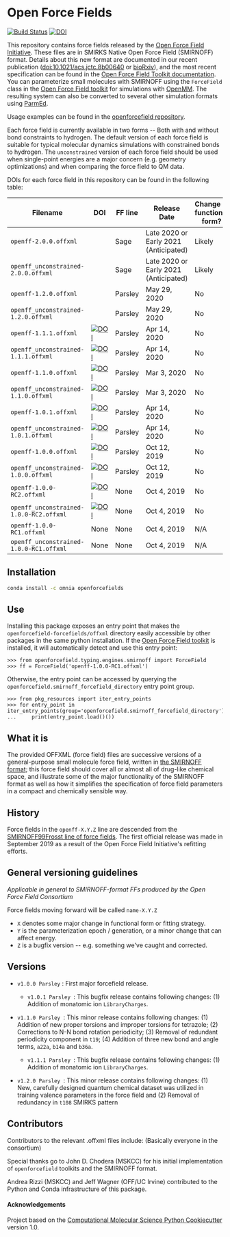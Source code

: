 # Open Force Fields

[![Build Status](https://github.com/openforcefield/openforcefields/workflows/CI/badge.svg)](https://github.com/openforcefield/openforcefields/actions?query=branch%3Amaster+workflow%3ACI)  [![DOI](https://zenodo.org/badge/DOI/10.5281/zenodo.3473553.svg)](https://doi.org/10.5281/zenodo.3473553)



This repository contains force fields released by the [Open Force Field Initiative](https://openforcefield.org).
These files are in SMIRKS Native Open Force Field (SMIRNOFF) format.
Details about this new format are documented in our recent publication ([doi:10.1021/acs.jctc.8b00640](https://www.doi.org/10.1021/acs.jctc.8b00640) or [bioRxiv](https://doi.org/10.1101/286542)), and the most recent specification can be found in the [Open Force Field Toolkit documentation](https://open-forcefield-toolkit.readthedocs.io/en/latest/smirnoff.html).
You can parameterize small molecules with SMIRNOFF using the
`ForceField` class in the [Open Force Field toolkit](https://github.com/openforcefield/openforcefield)
for simulations with [OpenMM](http://openmm.org/). The resulting system can also be converted to several other simulation formats using [ParmEd](http://parmed.github.io/ParmEd/html/index.html).

Usage examples can be found in the [openforcefield repository](https://github.com/openforcefield/openforcefield/tree/master/examples).

Each force field is currently available in two forms --  Both with and without bond constraints to hydrogen. The default version of each force field is suitable for typical molecular dynamics simulations with constrained bonds to hydrogen. The `unconstrained` version of each force field should be used when single-point energies are a major concern (e.g. geometry optimizations) and when comparing the force field to QM data.

DOIs for each force field in this repository can be found in the following table:

| Filename | DOI | FF line | Release Date | Change in functional form? |
| -------- | --- | -------- | --- | --- |
| `openff-2.0.0.offxml` |  | Sage | Late 2020 or Early 2021 (Anticipated) | Likely |
| `openff_unconstrained-2.0.0.offxml` |  | Sage | Late 2020 or Early 2021 (Anticipated) | Likely |
| `openff-1.2.0.offxml` |  | Parsley | May 29, 2020 | No |
| `openff_unconstrained-1.2.0.offxml` |  | Parsley | May 29, 2020 | No |
| `openff-1.1.1.offxml` | [![DOI](https://zenodo.org/badge/DOI/10.5281/zenodo.3751818.svg)](https://doi.org/10.5281/zenodo.3751818) | Parsley | Apr 14, 2020 | No |
| `openff_unconstrained-1.1.1.offxml` | [![DOI](https://zenodo.org/badge/DOI/10.5281/zenodo.3751818.svg)](https://doi.org/10.5281/zenodo.3751818) | Parsley | Apr 14, 2020 | No |
| `openff-1.1.0.offxml` | [![DOI](https://zenodo.org/badge/DOI/10.5281/zenodo.3695094.svg)](https://doi.org/10.5281/zenodo.3695094) | Parsley | Mar 3, 2020 | No |
| `openff_unconstrained-1.1.0.offxml` | [![DOI](https://zenodo.org/badge/DOI/10.5281/zenodo.3695094.svg)](https://doi.org/10.5281/zenodo.3695094) | Parsley | Mar 3, 2020 | No |
| `openff-1.0.1.offxml` | [![DOI](https://zenodo.org/badge/DOI/10.5281/zenodo.3751812.svg)](https://doi.org/10.5281/zenodo.3751812) | Parsley | Apr 14, 2020 | No |
| `openff_unconstrained-1.0.1.offxml` | [![DOI](https://zenodo.org/badge/DOI/10.5281/zenodo.3751812.svg)](https://doi.org/10.5281/zenodo.3751812) | Parsley | Apr 14, 2020 | No |
| `openff-1.0.0.offxml` | [![DOI](https://zenodo.org/badge/DOI/10.5281/zenodo.3483227.svg)](https://doi.org/10.5281/zenodo.3483227) | Parsley | Oct 12, 2019 | No |
| `openff_unconstrained-1.0.0.offxml` | [![DOI](https://zenodo.org/badge/DOI/10.5281/zenodo.3483227.svg)](https://doi.org/10.5281/zenodo.3483227) | Parsley | Oct 12, 2019 | No |
| `openff-1.0.0-RC2.offxml` | [![DOI](https://zenodo.org/badge/DOI/10.5281/zenodo.3473554.svg)](https://doi.org/10.5281/zenodo.3473554) | None | Oct 4, 2019 | No |
| `openff_unconstrained-1.0.0-RC2.offxml` | [![DOI](https://zenodo.org/badge/DOI/10.5281/zenodo.3473554.svg)](https://doi.org/10.5281/zenodo.3473554) | None | Oct 4, 2019 | No |
| `openff-1.0.0-RC1.offxml` | None | None | Oct 4, 2019 | N/A |
| `openff_unconstrained-1.0.0-RC1.offxml` | None | None | Oct 4, 2019 | N/A |



## Installation
```bash
conda install -c omnia openforcefields
```

## Use

Installing this package exposes an entry point that makes the `openforcefield-forcefields/offxml` directory easily accessible by other packages in the same python installation. If the [Open Force Field toolkit](https://github.com/openforcefield/openforcefield) is installed, it will automatically detect and use this entry point:

```
>>> from openforcefield.typing.engines.smirnoff import ForceField
>>> ff = ForceField('openff-1.0.0-RC1.offxml') 
```

Otherwise, the entry point can be accessed by querying the `openforcefield.smirnoff_forcefield_directory` entry point group.

```
>>> from pkg_resources import iter_entry_points
>>> for entry_point in iter_entry_points(group='openforcefield.smirnoff_forcefield_directory'):
...     print(entry_point.load()())
```

## What it is

The provided OFFXML (force field) files are successive versions of a general-purpose small molecule force field, written in [the SMIRNOFF format](https://github.com/openforcefield/openforcefield/blob/master/The-SMIRNOFF-force-field-format.md); this force field should cover all or almost all of drug-like chemical space, and illustrate some of the major functionality of the SMIRNOFF format as well as how it simplifies the specification of force field parameters in a compact and chemically sensible way.

## History

Force fields in the `openff-X.Y.Z` line are descended from the [SMIRNOFF99Frosst line of force fields](https://github.com/openforcefield/smirnoff99Frosst/). 
The first official release was made in September 2019 as a result of the Open Force Field Initiative's refitting efforts.

## General versioning guidelines

_Applicable in general to SMIRNOFF-format FFs produced by the Open Force Field Consortium_

Force fields moving forward will be called `name-X.Y.Z`

* `X` denotes some major change in functional form or fitting strategy.
* `Y` is the parameterization epoch / generation, or a minor change that can affect energy.
* `Z` is a bugfix version -- e.g. something we've caught and corrected.  


## Versions
- `v1.0.0 Parsley` : First major forcefield release.

    - `v1.0.1 Parsley `: This bugfix release contains following changes: (1) Addition of monatomic ion `LibraryCharges`.

- `v1.1.0 Parsley `: This minor release contains following changes: (1) Addition of new proper torsions and improper torsions for tetrazole; (2) Corrections to N-N bond rotation periodicity; (3) Removal of redundant periodicity component in `t19`; (4) Addition of three new bond and angle terms, `a22a`, `b14a` and `b36a`.

    - `v1.1.1 Parsley `: This bugfix release contains following changes: (1) Addition of monatomic ion `LibraryCharges`.

- `v1.2.0 Parsley `: This minor release contains following changes: (1) New, carefully designed quantum chemical dataset was utilized in training valence parameters in the force field and (2) Removal of redundancy in `t108` SMIRKS pattern


## Contributors

Contributors to the relevant .offxml files include:
(Basically everyone in the consortium)

Special thanks go to John D. Chodera (MSKCC) for his initial implementation of `openforcefield` toolkits and the SMIRNOFF format.

Andrea Rizzi (MSKCC) and Jeff Wagner (OFF/UC Irvine) contributed to the Python and Conda infrastructure of this package.

#### Acknowledgements

Project based on the
[Computational Molecular Science Python Cookiecutter](https://github.com/molssi/cookiecutter-cms) version 1.0.
